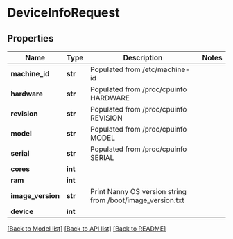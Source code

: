 # DeviceInfoRequest


## Properties
Name | Type | Description | Notes
------------ | ------------- | ------------- | -------------
**machine_id** | **str** | Populated from /etc/machine-id | 
**hardware** | **str** | Populated from /proc/cpuinfo HARDWARE | 
**revision** | **str** | Populated from /proc/cpuinfo REVISION | 
**model** | **str** | Populated from /proc/cpuinfo MODEL | 
**serial** | **str** | Populated from /proc/cpuinfo SERIAL | 
**cores** | **int** |  | 
**ram** | **int** |  | 
**image_version** | **str** | Print Nanny OS version string from /boot/image_version.txt | 
**device** | **int** |  | 

[[Back to Model list]](../README.md#documentation-for-models) [[Back to API list]](../README.md#documentation-for-api-endpoints) [[Back to README]](../README.md)



